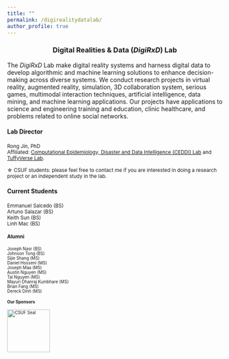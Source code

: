 ```yaml
---
title: ""
permalink: /digirealitydatalab/
author_profile: true
---
```

<h3 align="center">Digital Realities & Data (<i>DigiRxD</i>) Lab</h3>
The <i>DigiRxD</i> Lab make digital reality systems and harness digital data to develop algorithmic and machine learning solutions to enhance decision-making across diverse systems. We conduct research projects in virtual reality, augmented reality, simulation, 3D collaboration system, serious games, multimodal interaction techniques, artificial intelligence, data mining, and machine learning applications. Our projects have applications to science and engineering training and education, clinic healthcare, and problems related to online social networks.

#### Lab Director
<small>Rong Jin, PhD<br>
Affiliated: [Computational Epidemiology, Disaster and Data  Intelligence (CEDDI) Lab](https://www.sampsonakwafuo.com/ceddi-lab) and [TuffyVerse Lab](https://tuffyverse-lab.github.io/).

<p>&#9734; CSUF students: please feel free to contact me if you are interested in doing a research project or an independent study in the lab.</p>
</small>

#### Current Students
<small>
Emmanuel Salcedo (BS)<br>
Artuno Salazar (BS)<br>
Keith Sun (BS)<br>
Linh Mac (BS)<br>
  
#### Alumni
<small>
Joseph Nasr (BS)<br>
Johnson Tong (BS)<br>
Sijie Shang (MS)<br>
Daniel Hosseni (MS)<br>
Joseph Maa (MS)<br>
Austin Nguyen (MS)<br>
Tai Nguyen (MS)<br>
Mayuri Dhanraj Kumbhare (MS)<br>
Brian Fang (MS)<br>
Dereck Dinh (MS)<br>

  
#### Our Sponsors
<img src="https://brand.fullerton.edu/_assets/images/examples/CSUF-Seal-color-TM.png" alt="CSUF Seal" width="100" height="100">


